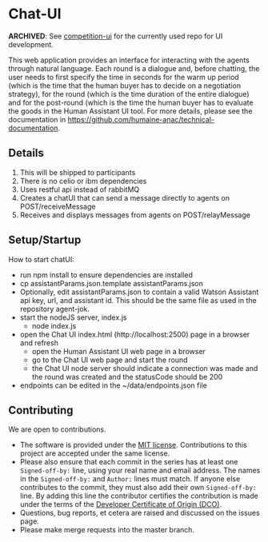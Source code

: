
# Chat-UI

__ARCHIVED__: See [competition-ui](https://github.com/humaine-anac/competition-ui) for the currently used repo for UI development.

This web application provides an interface for interacting with the agents through natural language.
Each round is a dialogue and, before chatting, the user needs to first specify the time in seconds for the warm up period (which is the time that the human buyer has to decide on a negotiation strategy), for the round (which is the time duration of the entire dialogue) and for the post-round (which is the time the human buyer has to evaluate the goods in the Human Assistant UI tool.
For more details, please see the documentation in https://github.com/humaine-anac/technical-documentation.

## Details

1. This will be shipped to participants
2. There is no celio or ibm dependencies
3. Uses restful api instead of rabbitMQ
4. Creates a chatUI that can send a message directly to agents on POST/receiveMessage
5. Receives and displays messages from agents on POST/relayMessage

## Setup/Startup

How to start chatUI:
- run npm install to ensure dependencies are installed
- cp assistantParams.json.template assistantParams.json
- Optionally, edit assistantParams.json to contain a valid Watson Assistant api key, url, and assistant id. This should be the same file as used in the repository agent-jok.
- start the nodeJS server, index.js
    - node index.js
- open the Chat UI index.html (http://localhost:2500) page in a browser and refresh
    - open the Human Assistant UI web page in a browser
    - go to the Chat UI web page and start the round
    - the Chat UI node server should indicate a connection was made and the round was created and the statusCode should be 200
- endpoints can be edited in the ~/data/endpoints.json file

## Contributing

We are open to contributions.

* The software is provided under the [MIT license](LICENSE). Contributions to
this project are accepted under the same license.
* Please also ensure that each commit in the series has at least one
`Signed-off-by:` line, using your real name and email address. The names in
the `Signed-off-by:` and `Author:` lines must match. If anyone else
contributes to the commit, they must also add their own `Signed-off-by:`
line. By adding this line the contributor certifies the contribution is made
under the terms of the
[Developer Certificate of Origin (DCO)](DeveloperCertificateOfOrigin.txt).
* Questions, bug reports, et cetera are raised and discussed on the issues page.
* Please make merge requests into the master branch.
